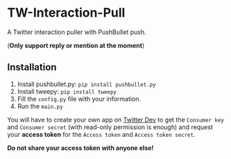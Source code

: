 TW-Interaction-Pull
===================
A Twitter interaction puller with PushBullet push.

(**Only support reply or mention at the moment**)

## Installation
1. Install pushbullet.py: `pip install pushbullet.py`
2. Install tweepy: `pip install tweepy`
3. Fill the `config.py` file with your information.
4. Run the `main.py`

You will have to create your own app on [Twitter Dev](https://dev.twitter.com) to get the `Consumer key` and `Consumer secret` (with read-only permission is enough) and request your **access token** for the `Access token` and `Access token secret`.

**Do not share your access token with anyone else!**
